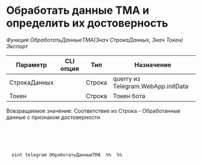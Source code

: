 ﻿---
sidebar_position: 1
---

# Обработать данные TMA и определить их достоверность 



*Функция ОбработатьДанныеTMA(Знач СтрокаДанных, Знач Токен) Экспорт*

  | Параметр | CLI опция | Тип | Назначение |
  |-|-|-|-|
  | СтрокаДанных |  | Строка | querry из Telegram.WebApp.initData |
  | Токен |  | Строка | Токен бота |

  
  Вовзращаемое значение:   Соответствие из Строка -  Обработанные данные с признаком достоверности

```bsl title="Пример кода"
	

	
```

```sh title="Пример команд CLI"
    
  oint telegram ОбработатьДанныеTMA  %%  %%

```


```json title="Результат"



```
